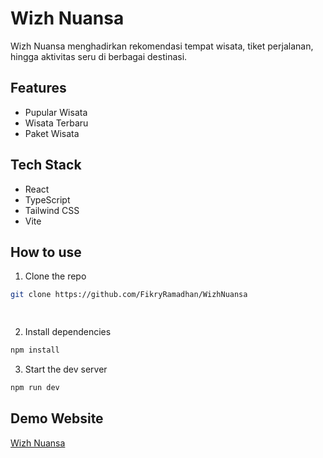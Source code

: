 
# Wizh Nuansa
Wizh Nuansa menghadirkan rekomendasi tempat wisata, tiket perjalanan, hingga aktivitas seru di berbagai destinasi.

## Features
- Pupular Wisata
- Wisata Terbaru
- Paket Wisata

## Tech Stack
- React
- TypeScript
- Tailwind CSS
- Vite

## How to use
1. Clone the repo
``` bash
git clone https://github.com/FikryRamadhan/WizhNuansa

        
```

2. Install dependencies
``` bash
npm install
```

3. Start the dev server
``` bash
npm run dev
```

## Demo Website
[Wizh Nuansa](https://wizh-nuansa.vercel.app)

  